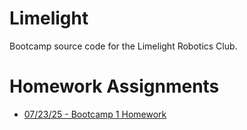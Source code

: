 # Limelight
Bootcamp source code for the Limelight Robotics Club.

# Homework Assignments
- [07/23/25 - Bootcamp 1 Homework](bootcamp1/README.md)
